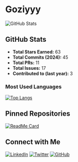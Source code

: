 # Goziyyy

![GitHub Stats](https://github-readme-stats.vercel.app/api?username=goziyyy&show_icons=true&count_private=true&theme=radical)

## GitHub Stats
- **Total Stars Earned:** 63
- **Total Commits (2024):** 45
- **Total PRs:** 11
- **Total Issues:** 17
- **Contributed to (last year):** 3

### Most Used Languages
[![Top Langs](https://github-readme-stats.vercel.app/api/top-langs/?username=goziyyy&layout=compact&theme=radical)](https://github.com/anuraghazra/github-readme-stats)

## Pinned Repositories

[![ReadMe Card](https://github-readme-stats.vercel.app/api/pin/?username=goziyyy&repo=siPintar&theme=radical)](https://github.com/goziyyy/lelang)

## Connect with Me
[![LinkedIn](https://img.shields.io/badge/LinkedIn-0077B5?style=for-the-badge&logo=linkedin&logoColor=white)](https://www.linkedin.com/in/your-linkedin-profile)
[![Twitter](https://img.shields.io/badge/Twitter-1DA1F2?style=for-the-badge&logo=twitter&logoColor=white)](https://twitter.com/your-twitter-handle)
[![GitHub](https://img.shields.io/badge/GitHub-181717?style=for-the-badge&logo=github&logoColor=white)](https://github.com/goziyyy)
